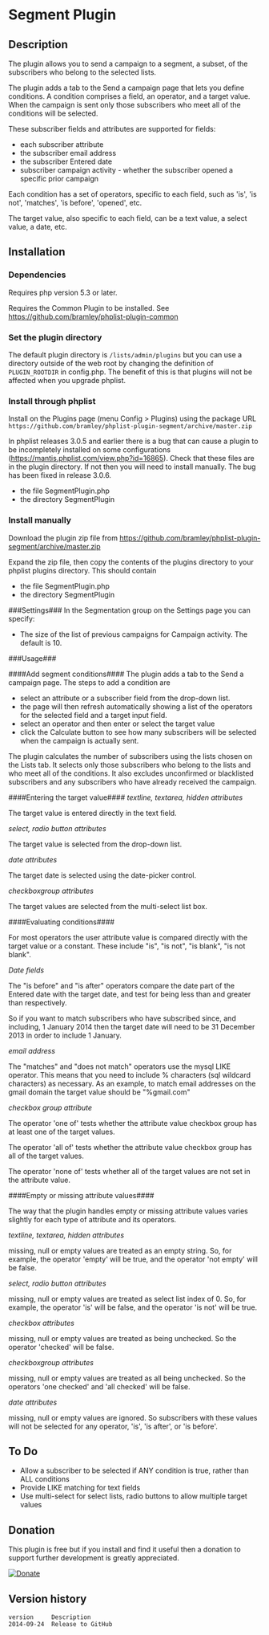# Segment Plugin #

## Description ##

The plugin allows you to send a campaign to a segment, a subset, of the subscribers who belong to the selected lists.

The plugin adds a tab to the Send a campaign page that lets you define conditions. A condition comprises a field, an operator, and a target value.
When the campaign is sent only those subscribers who meet all of the conditions will be selected. 

These subscriber fields and attributes are supported for fields:

* each subscriber attribute
* the subscriber email address
* the subscriber Entered date
* subscriber campaign activity - whether the subscriber opened a specific prior campaign

Each condition has a set of operators, specific to each field, such as 'is', 'is not', 'matches', 'is before', 'opened', etc.

The target value, also specific to each field, can be a text value, a select value, a date, etc.

## Installation ##

### Dependencies ###

Requires php version 5.3 or later. 

Requires the Common Plugin to be installed. See <https://github.com/bramley/phplist-plugin-common>

### Set the plugin directory ###
The default plugin directory is `/lists/admin/plugins` but you can use a directory outside of the web root by
changing the definition of `PLUGIN_ROOTDIR` in config.php.
The benefit of this is that plugins will not be affected when you upgrade phplist.

### Install through phplist ###
Install on the Plugins page (menu Config > Plugins) using the package URL `https://github.com/bramley/phplist-plugin-segment/archive/master.zip`

In phplist releases 3.0.5 and earlier there is a bug that can cause a plugin to be incompletely installed on some configurations (<https://mantis.phplist.com/view.php?id=16865>). 
Check that these files are in the plugin directory. If not then you will need to install manually. The bug has been fixed in release 3.0.6.

* the file SegmentPlugin.php
* the directory SegmentPlugin

### Install manually ###
Download the plugin zip file from <https://github.com/bramley/phplist-plugin-segment/archive/master.zip>

Expand the zip file, then copy the contents of the plugins directory to your phplist plugins directory.
This should contain

* the file SegmentPlugin.php
* the directory SegmentPlugin

###Settings###
In the Segmentation group on the Settings page you can specify:

* The size of the list of previous campaigns for Campaign activity. The default is 10.

###Usage###

####Add segment conditions####
The plugin adds a tab to the Send a campaign page.
The steps to add a condition are

* select an attribute or a subscriber field from the drop-down list.
* the page will then refresh automatically showing a list of the operators for the selected field and a target input field.
* select an operator and then enter or select the target value
* click the Calculate button to see how many subscribers will be selected when the campaign is actually sent.

The plugin calculates the number of subscribers using the lists chosen on the Lists tab.
It selects only those subscribers who belong to the lists and who meet all of the conditions.
It also excludes unconfirmed or blacklisted subscribers and any subscribers who have already received the campaign.

####Entering the target value####
*textline, textarea, hidden attributes*

The target value is entered directly in the text field.

*select, radio button attributes*

The target value is selected from the drop-down list.

*date attributes*

The target date is selected using the date-picker control.

*checkboxgroup attributes*

The target values are selected from the multi-select list box.

####Evaluating conditions####

For most operators the user attribute value is compared directly with the target value or a constant.
These include "is", "is not", "is blank", "is not blank".

*Date fields*

The "is before" and "is after" operators compare the date part of the Entered date with the target date,
and test for being less than and greater than respectively.

So if you want to match subscribers who have subscribed since, and including, 1 January 2014 then the target date will need to be
31 December 2013 in order to include 1 January.

*email address*

The "matches" and "does not match" operators use the mysql LIKE operator.
This means that you need to include % characters (sql wildcard characters) as necessary.
As an example, to match email addresses on the gmail domain the target value should be "%gmail.com"

*checkbox group attribute*

The operator 'one of' tests whether the attribute value checkbox group has at least one of the target values. 

The operator 'all of' tests whether the attribute value checkbox group has all of the target values. 

The operator 'none of' tests whether all of the target values are not set in the attribute value. 


####Empty or missing attribute values####

The way that the plugin handles empty or missing attribute values varies slightly for each type of attribute and its operators.

*textline, textarea, hidden attributes*

missing, null or empty values are treated as an empty string. So, for example, the operator 'empty' will be true, and the operator 'not empty' will be false.

*select, radio button attributes*

missing, null or empty values are treated as select list index of 0. So, for example, the operator 'is' will be false, and the operator 'is not' will be true.

*checkbox attributes*

missing, null or empty values are treated as being unchecked. So the operator 'checked' will be false.

*checkboxgroup attributes*

missing, null or empty values are treated as all being unchecked. So the operators 'one checked' and 'all checked' will be false.

*date attributes*

missing, null or empty values are ignored. So subscribers with these values will not be selected for any operator, 'is', 'is after', or 'is before'.

## To Do ##

* Allow a subscriber to be selected if ANY condition is true, rather than ALL conditions
* Provide LIKE matching for text fields
* Use multi-select for select lists, radio buttons to allow multiple target values

## Donation ##
This plugin is free but if you install and find it useful then a donation to support further development is greatly appreciated.

[![Donate](https://www.paypalobjects.com/en_US/i/btn/btn_donate_LG.gif)](https://www.paypal.com/cgi-bin/webscr?cmd=_s-xclick&hosted_button_id=W5GLX53WDM7T4)

## Version history ##

    version     Description
    2014-09-24  Release to GitHub
